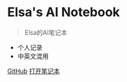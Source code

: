 # Elsa's AI Notebook

> Elsa的AI笔记本

- 个人记录
- 中英文混用

[GitHub](https://github.com/fzd9752/)
[打开笔记本](README.md)
